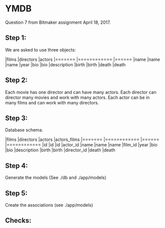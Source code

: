# YMDB

Question 7 from Bitmaker assignment April 18, 2017.

## Step 1:
We are asked to use three objects:

|films          |directors      |actors
|=======        |============   |======
|name           |name           |name
|year           |bio            |bio
|description    |birth          |birth
                |death          |death

## Step 2:
Each movie has one director and can have many actors. Each director can director
many movies and work with many actors. Each actor can be in many films and can
work with many directors.

## Step 3:
Database schema.

|films          |directors      |actors  |actors_films
|=======        |============   |======  |============
|id             |id             |id      |actor_id
|name           |name           |name    |film_id
|year           |bio            |bio
|description    |birth          |birth
|director_id    |death          |death

## Step 4:
Generate the models
(See ./db and ./app/models)

## Step 5:
Create the associations
(see ./app/models)

## Checks:
``` Ruby




```
